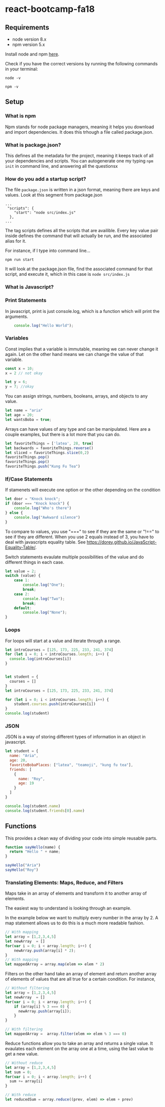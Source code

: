 # react-bootcamp-fa18

## Requirements
* node version 8.x
* npm version 5.x

Install node and npm [here](https://nodejs.org/en/download/).

Check if you have the correct versions by running the following commands in your terminal:
```
node -v
```
```
npm -v
```

## Setup

### What is npm

Npm stands for node package managers, meaning it helps you download and import dependencies. It does this trhough a file called package.json.

### What is package.json? 

This defines all the metadata for the project, meaning it keeps track of all your dependencies and scripts. You can autogenerate one my typing ```npm init``` in command line, and answering all the questionsx

### How do you add a startup script?
The file ```package.json``` is written in a json format, meaning there are keys and values. Look at this segment from package.json

```
...
 "scripts": {
    "start": "node src/index.js"
  },
...
```
The tag scripts defines all the scripts that are availible. Every key value pair inside defines the command that will actually be run, and the associated alias for it. 

For instance, if I type into command line...
```
npm run start
```
It will look at the package.json file, find the associated command for that script, and execute it, which in this case is ```node src/index.js```

### What is Javascript?

### Print Statements
In javascript, print is just console.log, which is a function which will print the arguments.
```Javascript
    console.log("Hello World");
```

### Variables
Const implies that a variable is immutable, meaning we can never change it again. Let on the other hand means we can change the value of that variable. 

```Javascript
const x = 10; 
x = 2 // not okay

let y = 6;
y = 7; //okay
```
You can assign strings, numbers, booleans, arrays, and objects to any value. 

```Javascript
let name = "aria"
let age = 20;
let wantsBoba = true;
```

Arrays can have values of any type and can be manipulated. Here are a couple examples, but there is a lot more that you can do. 
```Javascript
let favoriteThings = ['latea', 28, true]
let backwards = favoriteThings.reverse()
let sliced = favoriteThings.slice(0,2)
favoriteThings.pop()
favoriteThings.pop()
favoriteThings.push("Kung Fu Tea")
```

### If/Case Statements

If stamenets will execute one option or the other depending on the condition 
```Javascript
let door = "Knock knock";
if (door === "Knock knock") {
    console.log("Who's there")
} else {
    console.log("Awkward silence")
}
```

To compare to values, you use "===" to see if they are the same or "!==" to see if they are different. When you use 2 equals instead of 3, you have to deal with javascripts equality table. See https://dorey.github.io/JavaScript-Equality-Table/. 


Switch statements evaulate multiple possibilities of the value and do different things in each case. 
```Javascript
let value = 2;
switch (value) {
    case 1: 
        console.log("One");
        break;
    case 2: 
        console.log("Two");
        break;
    default: 
        console.log("None");
}

```

### Loops

For loops will start at a value and iterate through a range. 

```Javascript 
let introCourses = [125, 173, 225, 233, 241, 374]
for (let i = 0; i < introCourses.length; i++) { 
  console.log(introCourses[i])
}
```


```Javascript

let student = {
  courses = []
}
let introCourses = [125, 173, 225, 233, 241, 374]

for (let i = 0; i < introCourses.length; i++) { 
    student.courses.push(introCourses[i])
}
console.log(student)
```



### JSON

JSON is a way of storing different types of information in an object in javascript. 

```Javascript
let student = {
  name: "Aria",
  age: 20, 
  favoriteBobaPlaces: ["latea", "teamoji", "kung fu tea"],
  friends: [
    {
      name: "Roy", 
      age: 19
    }
  ]
}

console.log(student.name)
console.log(student.friends[0].name)
```

## Functions

This provides a clean way of dividing your code into simple reusable parts. 

```Javascript
function sayHello(name) {
  return "Hello " + name;
}

sayHello("Aria")
sayHello("Roy")
```

### Translating Elements: Maps, Reduce, and Filters

Maps take in an array of elements and transform it to another array of elements. 

The easiest way to understand is looking through an example. 

In the example below we want to multiply every number in the array by 2. A map statement allows us to do this is a much more readable fashion. 
```Javascript
// With mapping
let array = [1,2,3,4,5]
let newArray  = []
for(var i = 0; i < array.length; i++) {
    newArray.push(array[i] * 2);
}
// With mapping
let mappedArray = array.map(elem => elem * 2)
```

Filters on the other hand take an array of element and return another array of elements of values that are all true for a certain condition. For instance, 

```Javascript
// Without filtering
let array = [1,2,3,4,5]
let newArray  = []
for(var i = 0; i < array.length; i++) {
    if (array[i] % 3 === 0) {
      newArray.push(array[i]);
    }
}

// With filtering
let mappedArray =  array.filter(elem => elem % 3 === 0)
```

Reduce functions allow you to take an array and returns a single value. It evaulates each element on the array one at  a time, using the last value to get a new value. 

```Javascript
// Without reduce
let array = [1,2,3,4,5]
let sum = 0;
for(var i = 0; i < array.length; i++) {
  sum += array[i]
}

// With reduce
let reducedSum = array.reduce((prev, elem) => elem + prev)


```










